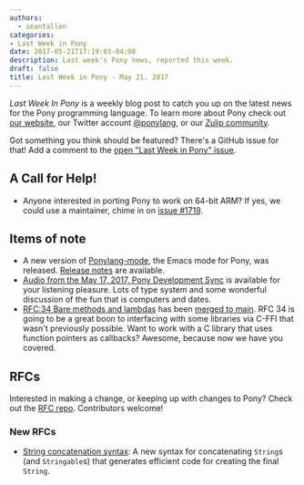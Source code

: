 ```yaml
---
authors:
  - seantallen
categories:
- Last Week in Pony
date: 2017-05-21T17:19:03-04:00
description: Last week's Pony news, reported this week.
draft: false
title: Last Week in Pony - May 21, 2017
---
```


_Last Week In Pony_ is a weekly blog post to catch you up on the latest news for the Pony programming language. To learn more about Pony check out [our website](https://ponylang.io), our Twitter account [@ponylang](https://twitter.com/ponylang), or our [Zulip community](https://ponylang.zulipchat.com).

Got something you think should be featured? There's a GitHub issue for that! Add a comment to the [open "Last Week in Pony" issue](https://github.com/ponylang/ponylang.github.io/issues?q=is%3Aissue+is%3Aopen+label%3Alast-week-in-pony).
<!-- more -->

## A Call for Help!

- Anyone interested in porting Pony to work on 64-bit ARM? If yes, we could use a maintainer, chime in on [issue #1719](https://github.com/ponylang/ponyc/issues/1719).

## Items of note

- A new version of [Ponylang-mode](https://github.com/SeanTAllen/ponylang-mode), the Emacs mode for Pony, was released. [Release notes](https://github.com/SeanTAllen/ponylang-mode/releases/tag/0.0.9) are available.
- [Audio from the May 17, 2017, Pony Development Sync](https://vimeo.com/915141554) is available for your listening pleasure. Lots of type system and some wonderful discussion of the fun that is computers and dates.
- [RFC:34 Bare methods and lambdas](https://github.com/ponylang/rfcs/blob/main/text/0034-bare-ffi-lambdas.md) has been [merged to main](https://github.com/ponylang/ponyc/pull/1858). RFC 34 is going to be a great boon to interfacing with some libraries via C-FFI that wasn't previously possible. Want to work with a C library that uses function pointers as callbacks? Awesome, because now we have you covered.

## RFCs

Interested in making a change, or keeping up with changes to Pony? Check out the [RFC repo](https://github.com/ponylang/rfcs). Contributors welcome!

### New RFCs

- [String concatenation syntax](https://github.com/ponylang/rfcs/pull/90): A new syntax for concatenating `String`s (and `Stringable`s) that generates efficient code for creating the final `String`.
